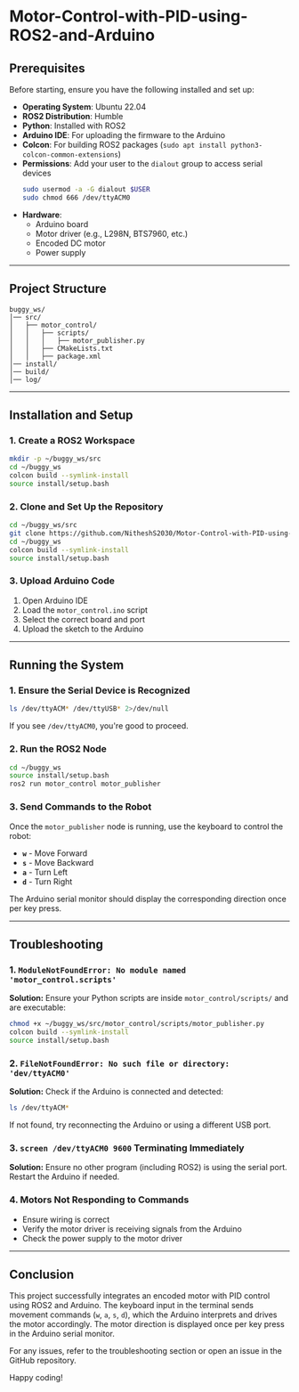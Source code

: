 # Motor-Control-with-PID-using-ROS2-and-Arduino

## Prerequisites

Before starting, ensure you have the following installed and set up:

- **Operating System**: Ubuntu 22.04
- **ROS2 Distribution**: Humble
- **Python**: Installed with ROS2
- **Arduino IDE**: For uploading the firmware to the Arduino
- **Colcon**: For building ROS2 packages (`sudo apt install python3-colcon-common-extensions`)
- **Permissions**: Add your user to the `dialout` group to access serial devices
  ```bash
  sudo usermod -a -G dialout $USER
  sudo chmod 666 /dev/ttyACM0
  ```
- **Hardware**:
  - Arduino board
  - Motor driver (e.g., L298N, BTS7960, etc.)
  - Encoded DC motor
  - Power supply

---

## Project Structure
```
buggy_ws/
│── src/
│   ├── motor_control/
│   │   ├── scripts/
│   │   │   ├── motor_publisher.py
│   │   ├── CMakeLists.txt
│   │   ├── package.xml
│── install/
│── build/
│── log/
```

---

## Installation and Setup

### 1. Create a ROS2 Workspace
```bash
mkdir -p ~/buggy_ws/src
cd ~/buggy_ws
colcon build --symlink-install
source install/setup.bash
```

### 2. Clone and Set Up the Repository
```bash
cd ~/buggy_ws/src
git clone https://github.com/NitheshS2030/Motor-Control-with-PID-using-ROS2-and-Arduino.git
cd ~/buggy_ws
colcon build --symlink-install
source install/setup.bash
```

### 3. Upload Arduino Code
1. Open Arduino IDE
2. Load the `motor_control.ino` script
3. Select the correct board and port
4. Upload the sketch to the Arduino

---

## Running the System

### 1. Ensure the Serial Device is Recognized
```bash
ls /dev/ttyACM* /dev/ttyUSB* 2>/dev/null
```
If you see `/dev/ttyACM0`, you're good to proceed.

### 2. Run the ROS2 Node
```bash
cd ~/buggy_ws
source install/setup.bash
ros2 run motor_control motor_publisher
```

### 3. Send Commands to the Robot
Once the `motor_publisher` node is running, use the keyboard to control the robot:
- **`w`** - Move Forward
- **`s`** - Move Backward
- **`a`** - Turn Left
- **`d`** - Turn Right

The Arduino serial monitor should display the corresponding direction once per key press.

---

## Troubleshooting

### 1. `ModuleNotFoundError: No module named 'motor_control.scripts'`
**Solution:** Ensure your Python scripts are inside `motor_control/scripts/` and are executable:
```bash
chmod +x ~/buggy_ws/src/motor_control/scripts/motor_publisher.py
colcon build --symlink-install
source install/setup.bash
```

### 2. `FileNotFoundError: No such file or directory: 'dev/ttyACM0'`
**Solution:** Check if the Arduino is connected and detected:
```bash
ls /dev/ttyACM*
```
If not found, try reconnecting the Arduino or using a different USB port.

### 3. `screen /dev/ttyACM0 9600` Terminating Immediately
**Solution:** Ensure no other program (including ROS2) is using the serial port. Restart the Arduino if needed.

### 4. Motors Not Responding to Commands
- Ensure wiring is correct
- Verify the motor driver is receiving signals from the Arduino
- Check the power supply to the motor driver

---

## Conclusion
This project successfully integrates an encoded motor with PID control using ROS2 and Arduino. The keyboard input in the terminal sends movement commands (`w`, `a`, `s`, `d`), which the Arduino interprets and drives the motor accordingly. The motor direction is displayed once per key press in the Arduino serial monitor.

For any issues, refer to the troubleshooting section or open an issue in the GitHub repository.

Happy coding!
